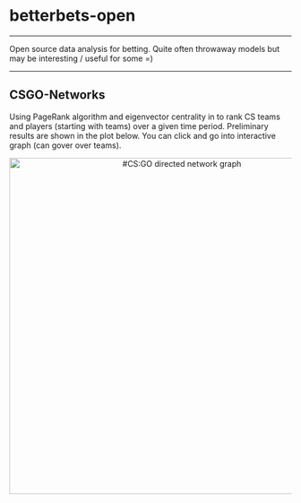 # betterbets-open
---

Open source data analysis for betting. Quite often throwaway models but may be interesting / useful for some =)

---
## CSGO-Networks
Using PageRank algorithm and eigenvector centrality in to rank CS teams and players (starting with teams) over a given time period. Preliminary results are shown in the plot below. You can click and go into interactive graph (can gover over teams).

<div>
    <a href="https://plot.ly/~polaczmaks/339/" target="_blank" title="#CS:GO directed network graph " style="display: block; text-align: center;"><img src="https://plot.ly/~polaczmaks/339.png" alt="#CS:GO directed network graph " style="max-width: 100%;width: 600px;"  width="600" onerror="this.onerror=null;this.src='https://plot.ly/404.png';" /></a>
    <script data-plotly="polaczmaks:339"  src="https://plot.ly/embed.js" async></script>
</div>



